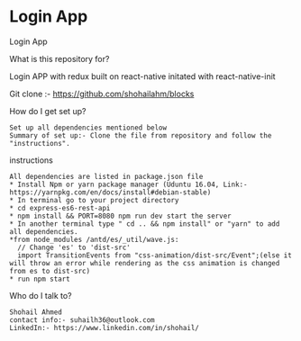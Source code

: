 # Login App
Login App


What is this repository for?

   Login APP with redux built on react-native initated with react-native-init 

   Git clone :- https://github.com/shohailahm/blocks

How do I get set up?

    Set up all dependencies mentioned below
    Summary of set up:- Clone the file from repository and follow the "instructions".



instructions

    All dependencies are listed in package.json file
    * Install Npm or yarn package manager (Uduntu 16.04, Link:- https://yarnpkg.com/en/docs/install#debian-stable)
    * In terminal go to your project directory
    * cd express-es6-rest-api 
    * npm install && PORT=8080 npm run dev start the server
    * In another terminal type " cd .. && npm install" or "yarn" to add all dependencies.
    *from node_modules /antd/es/_util/wave.js:
      // Change 'es' to 'dist-src' 
      import TransitionEvents from "css-animation/dist-src/Event";(else it will throw an error while rendering as the css animation is changed from es to dist-src)
    * run npm start
  



Who do I talk to?

    Shohail Ahmed
    contact info:- suhailh36@outlook.com
    LinkedIn:- https://www.linkedin.com/in/shohail/
